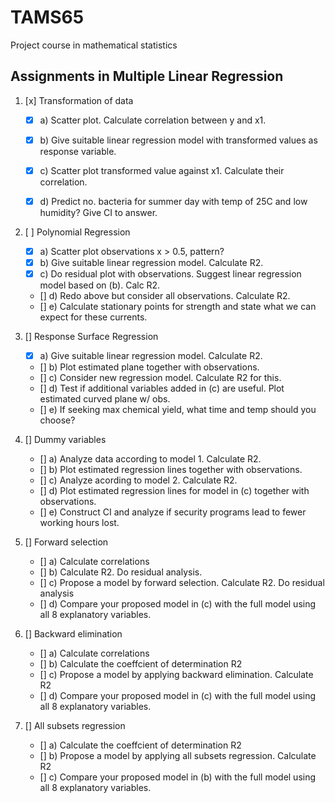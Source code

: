 # TAMS65
Project course in mathematical statistics

## Assignments in Multiple Linear Regression
1. [x] Transformation of data
    - [x] a) Scatter plot. Calculate correlation between y and x1.
    - [x] b) Give suitable linear regression model with transformed values as response variable.
    - [x] c) Scatter plot transformed value against x1. Calculate their correlation.
    - [x] d) Predict no. bacteria for summer day with temp of 25C and low humidity? Give CI to answer.


2. [ ] Polynomial Regression
    - [x] a) Scatter plot observations x >  0.5, pattern?
    - [x] b) Give suitable linear regression model. Calculate R2.
    - [x] c) Do residual plot with observations. Suggest linear regression model based on (b). Calc R2.
    - [] d) Redo above but consider all observations. Calculate R2.
    - [] e) Calculate stationary points for strength and state what we can expect for these currents.

3. [] Response Surface Regression
    - [x] a) Give suitable linear regression model. Calculate R2.
    - [] b) Plot estimated plane together with observations.
    - [] c) Consider new regression model. Calculate R2 for this. 
    - [] d) Test if additional variables added in (c) are useful. Plot estimated curved plane w/ obs. 
    - [] e) If seeking max chemical yield, what time and temp should you choose?

4. [] Dummy variables
    - [] a) Analyze data according to model 1. Calculate R2.
    - [] b) Plot estimated regression lines together with observations.
    - [] c) Analyze acording to model 2. Calculate R2.
    - [] d) Plot estimated regression lines for model in (c) together with observations.
    - [] e) Construct CI and analyze if security programs lead to fewer working hours lost. 

5. [] Forward selection
    - [] a) Calculate correlations
    - [] b) Calculate R2. Do residual analysis.
    - [] c) Propose a model by forward selection. Calculate R2. Do residual analysis
    - [] d) Compare your proposed model in (c) with the full model using all 8 explanatory variables.


6. [] Backward elimination
    - [] a) Calculate correlations
    - [] b) Calculate the coeffcient of determination R2
    - [] c) Propose a model by applying backward elimination. Calculate R2
    - [] d) Compare your proposed model in (c) with the full model using all 8 explanatory variables.


7. [] All subsets regression
    - [] a) Calculate the coeffcient of determination R2
    - [] b) Propose a model by applying all subsets regression. Calculate R2
    - [] c) Compare your proposed model in (b) with the full model using all 8 explanatory variables. 

